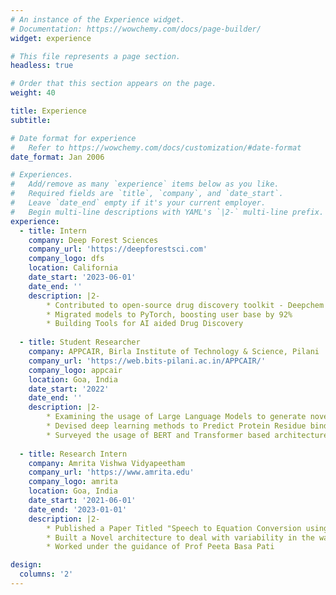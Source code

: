 ```yaml
---
# An instance of the Experience widget.
# Documentation: https://wowchemy.com/docs/page-builder/
widget: experience

# This file represents a page section.
headless: true

# Order that this section appears on the page.
weight: 40

title: Experience
subtitle:

# Date format for experience
#   Refer to https://wowchemy.com/docs/customization/#date-format
date_format: Jan 2006

# Experiences.
#   Add/remove as many `experience` items below as you like.
#   Required fields are `title`, `company`, and `date_start`.
#   Leave `date_end` empty if it's your current employer.
#   Begin multi-line descriptions with YAML's `|2-` multi-line prefix.
experience:
  - title: Intern
    company: Deep Forest Sciences
    company_url: 'https://deepforestsci.com'
    company_logo: dfs
    location: California
    date_start: '2023-06-01'
    date_end: ''
    description: |2-
        * Contributed to open-source drug discovery toolkit - Deepchem
        * Migrated models to PyTorch, boosting user base by 92%
        * Building Tools for AI aided Drug Discovery
        
  - title: Student Researcher
    company: APPCAIR, Birla Institute of Technology & Science, Pilani
    company_url: 'https://web.bits-pilani.ac.in/APPCAIR/'
    company_logo: appcair
    location: Goa, India
    date_start: '2022'
    date_end: ''
    description: |2-
        * Examining the usage of Large Language Models to generate novel molecules for drug discovery
        * Devised deep learning methods to Predict Protein Residue binding
        * Surveyed the usage of BERT and Transformer based architectures to predict Protein Residue binding locations
  
  - title: Research Intern
    company: Amrita Vishwa Vidyapeetham
    company_url: 'https://www.amrita.edu'
    company_logo: amrita
    location: Goa, India
    date_start: '2021-06-01'
    date_end: '2023-01-01'
    description: |2-
        * Published a Paper Titled "Speech to Equation Conversion using a PoE Tagger"
        * Built a Novel architecture to deal with variability in the way math equations are spoken
        * Worked under the guidance of Prof Peeta Basa Pati

design:
  columns: '2'
---
```

